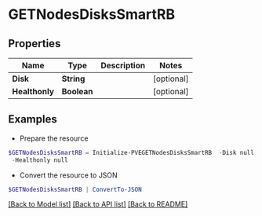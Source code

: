 # GETNodesDisksSmartRB
## Properties

Name | Type | Description | Notes
------------ | ------------- | ------------- | -------------
**Disk** | **String** |  | [optional] 
**Healthonly** | **Boolean** |  | [optional] 

## Examples

- Prepare the resource
```powershell
$GETNodesDisksSmartRB = Initialize-PVEGETNodesDisksSmartRB  -Disk null `
 -Healthonly null
```

- Convert the resource to JSON
```powershell
$GETNodesDisksSmartRB | ConvertTo-JSON
```

[[Back to Model list]](../README.md#documentation-for-models) [[Back to API list]](../README.md#documentation-for-api-endpoints) [[Back to README]](../README.md)

